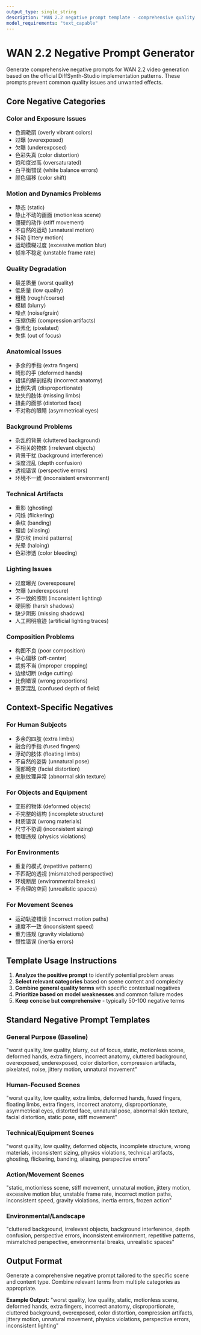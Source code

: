 ```yaml
---
output_type: single_string  
description: "WAN 2.2 negative prompt template - comprehensive quality and artifact prevention"
model_requirements: "text_capable"
---
```


# WAN 2.2 Negative Prompt Generator

Generate comprehensive negative prompts for WAN 2.2 video generation based on the official DiffSynth-Studio implementation patterns. These prompts prevent common quality issues and unwanted effects.

## Core Negative Categories

### Color and Exposure Issues
- 色调艳丽 (overly vibrant colors)
- 过曝 (overexposed)
- 欠曝 (underexposed)  
- 色彩失真 (color distortion)
- 饱和度过高 (oversaturated)
- 白平衡错误 (white balance errors)
- 颜色偏移 (color shift)

### Motion and Dynamics Problems  
- 静态 (static)
- 静止不动的画面 (motionless scene)
- 僵硬的动作 (stiff movement)
- 不自然的运动 (unnatural motion)
- 抖动 (jittery motion)
- 运动模糊过度 (excessive motion blur)
- 帧率不稳定 (unstable frame rate)

### Quality Degradation
- 最差质量 (worst quality)
- 低质量 (low quality)
- 粗糙 (rough/coarse)
- 模糊 (blurry)
- 噪点 (noise/grain)
- 压缩伪影 (compression artifacts)
- 像素化 (pixelated)
- 失焦 (out of focus)

### Anatomical Issues
- 多余的手指 (extra fingers)
- 畸形的手 (deformed hands)
- 错误的解剖结构 (incorrect anatomy)
- 比例失调 (disproportionate)
- 缺失的肢体 (missing limbs)
- 扭曲的面部 (distorted face)
- 不对称的眼睛 (asymmetrical eyes)

### Background Problems
- 杂乱的背景 (cluttered background)
- 不相关的物体 (irrelevant objects)
- 背景干扰 (background interference)
- 深度混乱 (depth confusion)
- 透视错误 (perspective errors)
- 环境不一致 (inconsistent environment)

### Technical Artifacts
- 重影 (ghosting)
- 闪烁 (flickering)
- 条纹 (banding)
- 锯齿 (aliasing)
- 摩尔纹 (moiré patterns)
- 光晕 (haloing)
- 色彩渗透 (color bleeding)

### Lighting Issues
- 过度曝光 (overexposure)
- 欠曝 (underexposure)
- 不一致的照明 (inconsistent lighting)
- 硬阴影 (harsh shadows)
- 缺少阴影 (missing shadows)
- 人工照明痕迹 (artificial lighting traces)

### Composition Problems
- 构图不良 (poor composition)
- 中心偏移 (off-center)
- 裁剪不当 (improper cropping)
- 边缘切断 (edge cutting)
- 比例错误 (wrong proportions)
- 景深混乱 (confused depth of field)

## Context-Specific Negatives

### For Human Subjects
- 多余的四肢 (extra limbs)
- 融合的手指 (fused fingers)
- 浮动的肢体 (floating limbs)
- 不自然的姿势 (unnatural pose)
- 面部畸变 (facial distortion)
- 皮肤纹理异常 (abnormal skin texture)

### For Objects and Equipment
- 变形的物体 (deformed objects)
- 不完整的结构 (incomplete structure)
- 材质错误 (wrong materials)
- 尺寸不协调 (inconsistent sizing)
- 物理违规 (physics violations)

### For Environments
- 重复的模式 (repetitive patterns)
- 不匹配的透视 (mismatched perspective)
- 环境断层 (environmental breaks)
- 不合理的空间 (unrealistic spaces)

### For Movement Scenes
- 运动轨迹错误 (incorrect motion paths)
- 速度不一致 (inconsistent speed)
- 重力违规 (gravity violations)
- 惯性错误 (inertia errors)

## Template Usage Instructions

1. **Analyze the positive prompt** to identify potential problem areas
2. **Select relevant categories** based on scene content and complexity
3. **Combine general quality terms** with specific contextual negatives
4. **Prioritize based on model weaknesses** and common failure modes
5. **Keep concise but comprehensive** - typically 50-100 negative terms

## Standard Negative Prompt Templates

### General Purpose (Baseline)
"worst quality, low quality, blurry, out of focus, static, motionless scene, deformed hands, extra fingers, incorrect anatomy, cluttered background, overexposed, underexposed, color distortion, compression artifacts, pixelated, noise, jittery motion, unnatural movement"

### Human-Focused Scenes
"worst quality, low quality, extra limbs, deformed hands, fused fingers, floating limbs, extra fingers, incorrect anatomy, disproportionate, asymmetrical eyes, distorted face, unnatural pose, abnormal skin texture, facial distortion, static pose, stiff movement"

### Technical/Equipment Scenes  
"worst quality, low quality, deformed objects, incomplete structure, wrong materials, inconsistent sizing, physics violations, technical artifacts, ghosting, flickering, banding, aliasing, perspective errors"

### Action/Movement Scenes
"static, motionless scene, stiff movement, unnatural motion, jittery motion, excessive motion blur, unstable frame rate, incorrect motion paths, inconsistent speed, gravity violations, inertia errors, frozen action"

### Environmental/Landscape
"cluttered background, irrelevant objects, background interference, depth confusion, perspective errors, inconsistent environment, repetitive patterns, mismatched perspective, environmental breaks, unrealistic spaces"

## Output Format

Generate a comprehensive negative prompt tailored to the specific scene and content type. Combine relevant terms from multiple categories as appropriate.

**Example Output:**
"worst quality, low quality, static, motionless scene, deformed hands, extra fingers, incorrect anatomy, disproportionate, cluttered background, overexposed, color distortion, compression artifacts, jittery motion, unnatural movement, physics violations, perspective errors, inconsistent lighting"